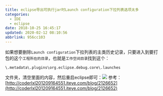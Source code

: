 ```yaml
---
title: eclipse导出可执行jar时Launch configuration下拉列表选项太多
categories: 
  - IDE
  - eclipse
date: 2018-10-25 16:45:17
updated: 2020-02-12 08:10:56
abbrlink: 956cc103
---
```

<div id='my_toc'></div>
<style>.header_1{margin-left: 1em;}.header_2{margin-left: 2em;}.header_3{margin-left: 3em;}.header_4{margin-left: 4em;}.header_5{margin-left: 5em;}.header_6{margin-left: 6em;}</style>
<!--more-->
<script>if (navigator.platform.search('arm')==-1){document.getElementById('my_toc').style.display = 'none';}var e,p = document.getElementsByTagName('p');while (p.length>0) {e = p[0];e.parentElement.removeChild(e);}</script>

<!--end-->
如果想要删除`Launch configuration`下拉列表的主类历史记录，只要进入到要打包的这个`工程所在的目录`，也就是`工作空间目录`找到这个：
```
\.metadata\.plugins\org.eclipse.debug.core\.launches
```
文件夹，清空里面的内容，然后重启eclipse即可：![](https://image-1257720033.cos.ap-shanghai.myqcloud.com/blog/Java/IDE%E4%BD%BF%E7%94%A8/eclipse%E5%AF%BC%E5%87%BA%E5%8F%AF%E6%89%A7%E8%A1%8Cjar%E6%97%B6Launch%20configuration%E9%80%89%E9%A1%B9%E5%A4%AA%E5%A4%9A/qingli_launch.png)
参考：[http://coderlxl201209164551.iteye.com/blog/2126652](http://coderlxl201209164551.iteye.com/blog/2126652)
